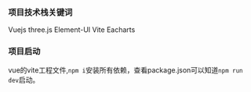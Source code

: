 
### 项目技术栈关键词

Vuejs  three.js Element-UI Vite Eacharts

### 项目启动

vue的vite工程文件,`npm i`安装所有依赖，查看package.json可以知道`npm run dev`启动。






